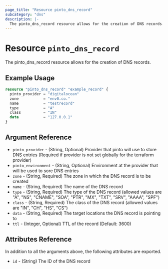 ```yaml
---
page_title: "Resource pinto_dns_record"
subcategory: "dns"
description: |-
  The pinto_dns_record resource allows for the creation of DNS records.
---
```


# Resource `pinto_dns_record`

The pinto_dns_record resource allows for the creation of DNS records.

## Example Usage

```terraform
resource "pinto_dns_record" "example_record" {
  pinto_provider = "digitalocean"
  zone           = "env0.co."
  name           = "testrecord"
  type           = "A"
  class          = "IN"
  data           = "127.0.0.1"
}
```

## Argument Reference

- `pinto_provider` - (String, Optional) Provider that pinto will use to store DNS entries (Required if provider is not set globally for the terraform provider)
- `pinto_environment` - (String, Optional) Environment at the provider that will be used to sore DNS entries
- `zone` - (String, Required) The zone in which the DNS record is to be created
- `name` - (String, Required) The name of the DNS record
- `type` - (String, Required) The type of the DNS record (allowed values are "A", "NS", "CNAME", "SOA", "PTR", "MX", "TXT", "SRV", "AAAA", "SPF")
- `class` - (String, Required) The class of the DNS record (allowed values are "IN", "CH", "HS", "CS")
- `data` - (String, Required) The target locations the DNS record is pointing to
- `ttl` - (Integer, Optional) TTL of the record (Default: 3600)

## Attributes Reference

In addition to all the arguments above, the following attributes are exported.

- `id` - (String) The ID of the DNS record
